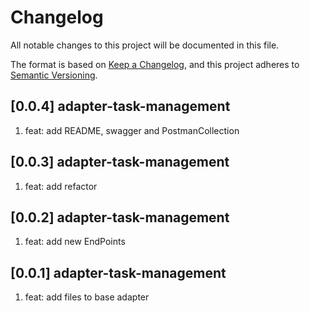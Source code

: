 # Changelog

All notable changes to this project will be documented in this file.

The format is based on [Keep a Changelog](https://keepachangelog.com/en/1.0.0/),
and this project adheres to [Semantic Versioning](https://semver.org/spec/v2.0.0.html).

## [0.0.4] adapter-task-management 
1. feat: add README, swagger and PostmanCollection
## [0.0.3] adapter-task-management 
1. feat: add refactor
## [0.0.2] adapter-task-management 
1. feat: add new EndPoints
## [0.0.1] adapter-task-management 
1. feat: add files to base adapter
